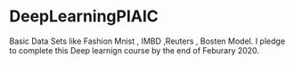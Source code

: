 # DeepLearningPIAIC
Basic Data Sets like Fashion Mnist , IMBD ,Reuters , Bosten Model.
I pledge to complete this Deep learnign course by the end  of Feburary 2020.

